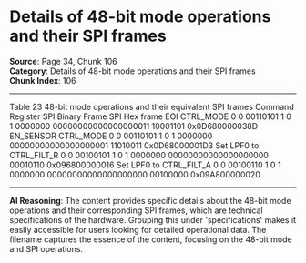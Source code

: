 # Details of 48-bit mode operations and their SPI frames

**Source**: Page 34, Chunk 106  
**Category**: Details of 48-bit mode operations and their SPI frames  
**Chunk Index**: 106

---

Table 23 48-bit mode operations and their equivalent SPI frames
Command Register SPI Binary Frame SPI Hex frame
EOI CTRL_MODE 0 0 00110101 1 0 1 0000000 00000000000000000011 10001101 0x0D680000038D
EN_SENSOR CTRL_MODE 0 0 00110101 1 0 1 0000000 00000000000000000001 11010011 0x0D68000001D3
Set LPF0 to CTRL_FILT_R 0 0 00100101 1 0 1 0000000 00000000000000000000 00010110 0x096800000016
Set LPF0 to CTRL_FILT_A 0 0 00100110 1 0 1 0000000 00000000000000000000 00100000 0x09A800000020

---

**AI Reasoning**: The content provides specific details about the 48-bit mode operations and their corresponding SPI frames, which are technical specifications of the hardware. Grouping this under 'specifications' makes it easily accessible for users looking for detailed operational data. The filename captures the essence of the content, focusing on the 48-bit mode and SPI operations.
